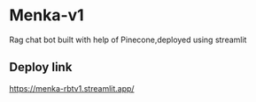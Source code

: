 # Menka-v1
Rag chat bot built with help of Pinecone,deployed using streamlit


## Deploy link
https://menka-rbtv1.streamlit.app/